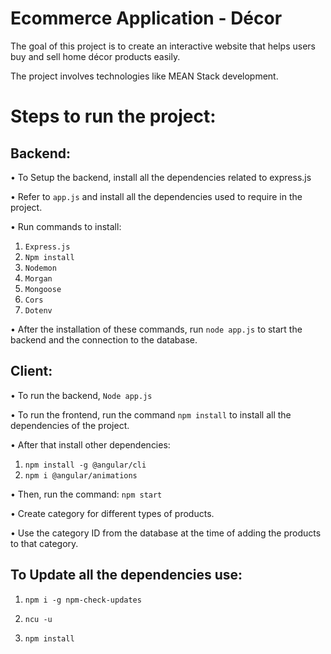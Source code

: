 # Ecommerce Application - Décor

The goal of this project is to create an interactive website that helps users buy and sell home décor products easily. 

The project involves technologies like MEAN Stack development.


# Steps to run the project:

## Backend:

•	To Setup the backend, install all the dependencies related to express.js

•	Refer to `app.js` and install all the dependencies used to require in the project.

•	Run commands to install: 

1.	`Express.js`
2.	`Npm install`
3.	`Nodemon`
4.	`Morgan`
5.	`Mongoose`
6.	`Cors`
7.	`Dotenv`

•	After the installation of these commands, run `node app.js` to start the backend and the connection to the database.

## Client:

•	To run the backend, 
  `Node app.js`
  
•	To run the frontend, run the command `npm install` to install all the dependencies of the project.

•	After that install other dependencies:

1.	`npm install -g @angular/cli`
2.	`npm i @angular/animations`

•	Then, run the command:
                         `npm start`

•	Create category for different types of products.

•	Use the category ID from the database at the time of adding the products to that category.

## To Update all the dependencies use:

1. `npm i -g npm-check-updates`

2. `ncu -u`

3. `npm install`
